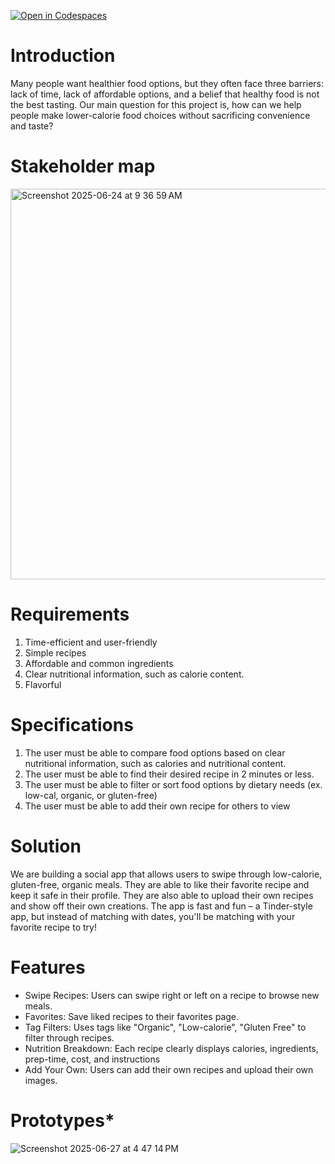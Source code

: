 [![Open in Codespaces](https://classroom.github.com/assets/launch-codespace-2972f46106e565e64193e422d61a12cf1da4916b45550586e14ef0a7c637dd04.svg)](https://classroom.github.com/open-in-codespaces?assignment_repo_id=19756980)

# Introduction
Many people want healthier food options, but they often face three barriers: lack of time, lack of affordable options, and a belief that healthy food is not the best tasting. Our main question for this project is, how can we help people make lower-calorie food choices without sacrificing convenience and taste?

# Stakeholder map
<img width="625" alt="Screenshot 2025-06-24 at 9 36 59 AM" src="https://github.com/user-attachments/assets/9f1217b2-61e2-45cf-b535-60815c4eedaf" />

# Requirements
1. Time-efficient and user-friendly
2. Simple recipes
3. Affordable and common ingredients
4. Clear nutritional information, such as calorie content.
5. Flavorful

# Specifications
1. The user must be able to compare food options based on clear nutritional information, such as calories and nutritional content.
2. The user must be able to find their desired recipe in 2 minutes or less.
3. The user must be able to filter or sort food options by dietary needs (ex. low-cal, organic, or gluten-free)
4. The user must be able to add their own recipe for others to view

# Solution
We are building a social app that allows users to swipe through low-calorie, gluten-free, organic meals. They are able to like their favorite recipe and keep it safe in their profile. They are also able to upload their own recipes and show off their own creations. The app is fast and fun – a Tinder-style app, but instead of matching with dates, you'll be matching with your favorite recipe to try!

# Features
- Swipe Recipes: Users can swipe right or left on a recipe to browse new meals. 
- Favorites: Save liked recipes to their favorites page.
- Tag Filters: Uses tags like "Organic", "Low-calorie", "Gluten Free" to filter through recipes.
- Nutrition Breakdown: Each recipe clearly displays calories, ingredients, prep-time, cost, and instructions
- Add Your Own: Users can add their own recipes and upload their own images. 

# Prototypes*
![Screenshot 2025-06-27 at 4 47 14 PM](https://github.com/user-attachments/assets/6d65d4c6-3edd-48c6-b8b7-0238cd1f171c)

